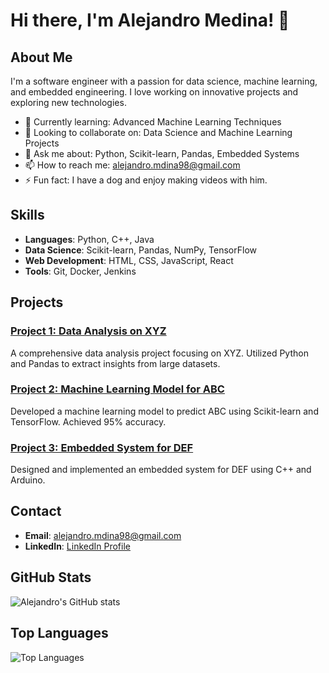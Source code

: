 # Hi there, I'm Alejandro Medina! 👋

## About Me

I'm a software engineer with a passion for data science, machine learning, and embedded engineering. I love working on innovative projects and exploring new technologies.

- 🌱 Currently learning: Advanced Machine Learning Techniques
- 👯 Looking to collaborate on: Data Science and Machine Learning Projects
- 💬 Ask me about: Python, Scikit-learn, Pandas, Embedded Systems
- 📫 How to reach me: [alejandro.mdina98@gmail.com](mailto:alejandro.mdina98@gmail.com)
- ⚡ Fun fact: I have a dog and enjoy making videos with him.

## Skills

- **Languages**: Python, C++, Java
- **Data Science**: Scikit-learn, Pandas, NumPy, TensorFlow
- **Web Development**: HTML, CSS, JavaScript, React
- **Tools**: Git, Docker, Jenkins

## Projects

### [Project 1: Data Analysis on XYZ](https://github.com/AlejandroMedina/project-1)
A comprehensive data analysis project focusing on XYZ. Utilized Python and Pandas to extract insights from large datasets.

### [Project 2: Machine Learning Model for ABC](https://github.com/AlejandroMedina/project-2)
Developed a machine learning model to predict ABC using Scikit-learn and TensorFlow. Achieved 95% accuracy.

### [Project 3: Embedded System for DEF](https://github.com/AlejandroMedina/project-3)
Designed and implemented an embedded system for DEF using C++ and Arduino.

## Contact

- **Email**: [alejandro.mdina98@gmail.com](mailto:alejandro.mdina98@gmail.com)
- **LinkedIn**: [LinkedIn Profile](https://www.linkedin.com/in/ax-medina/)

## GitHub Stats

![Alejandro's GitHub stats](https://github-readme-stats.vercel.app/api?username=Alejandro-Medina-GH&show_icons=true&theme=radical)

## Top Languages

![Top Languages](https://github-readme-stats.vercel.app/api/top-langs/?username=Alejandro-Medina-GH&layout=compact&theme=radical)
